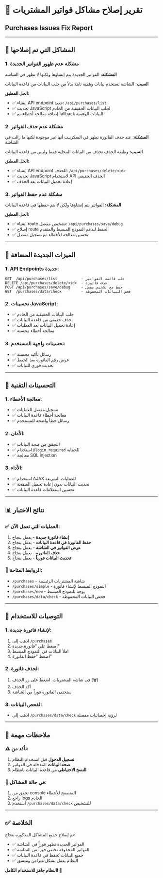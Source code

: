 # 🔧 تقرير إصلاح مشاكل فواتير المشتريات
## Purchases Issues Fix Report

---

## 🎯 **المشاكل التي تم إصلاحها**

### 1. **مشكلة عدم ظهور الفواتير الجديدة**
**المشكلة:** الفواتير الجديدة يتم إنشاؤها ولكنها لا تظهر في الشاشة

**السبب:** الشاشة تستخدم بيانات وهمية ثابتة بدلاً من جلب البيانات من قاعدة البيانات

**الحل المطبق:**
- ✅ إنشاء API endpoint جديد: `/api/purchases/list`
- ✅ تحديث JavaScript لجلب البيانات الحقيقية من الخادم
- ✅ إضافة معالجة أخطاء مع fallback للبيانات الوهمية

### 2. **مشكلة عدم حذف الفواتير**
**المشكلة:** عند حذف الفاتورة تظهر في السكريبت أنها غير موجودة لكنها ما زالت في الشاشة

**السبب:** وظيفة الحذف تحذف من البيانات المحلية فقط وليس من قاعدة البيانات

**الحل المطبق:**
- ✅ إنشاء API endpoint للحذف: `/api/purchases/delete/<id>`
- ✅ تحديث JavaScript لاستخدام API الحذف الحقيقي
- ✅ إعادة تحميل البيانات بعد الحذف

### 3. **مشكلة عدم حفظ الفواتير**
**المشكلة:** الفواتير يتم إنشاؤها ولكن لا يتم حفظها في قاعدة البيانات

**الحل المطبق:**
- ✅ إنشاء route تشخيص مفصل: `/api/purchases/save/debug`
- ✅ إصلاح route الحفظ ليدعم النموذج المبسط والمتقدم
- ✅ تحسين معالجة الأخطاء مع تسجيل مفصل

---

## 🚀 **الميزات الجديدة المضافة**

### 1. **API Endpoints جديدة:**
```
GET  /api/purchases/list           - جلب قائمة الفواتير
DELETE /api/purchases/delete/<id>  - حذف فاتورة
POST /api/purchases/save/debug     - حفظ مع تشخيص مفصل
GET  /purchases/data/check         - فحص البيانات المحفوظة
```

### 2. **تحسينات JavaScript:**
- ✅ جلب البيانات الحقيقية من الخادم
- ✅ حذف حقيقي من قاعدة البيانات
- ✅ إعادة تحميل البيانات بعد العمليات
- ✅ معالجة أخطاء محسنة

### 3. **تحسينات واجهة المستخدم:**
- ✅ رسائل تأكيد محسنة
- ✅ عرض رقم الفاتورة بعد الحفظ
- ✅ تحديث فوري للبيانات

---

## 🔧 **التحسينات التقنية**

### 1. **معالجة الأخطاء:**
- ✅ تسجيل مفصل للعمليات
- ✅ معالجة أخطاء قاعدة البيانات
- ✅ رسائل خطأ واضحة للمستخدم

### 2. **الأمان:**
- ✅ التحقق من صحة البيانات
- ✅ استخدام `@login_required` للحماية
- ✅ معالجة SQL injection

### 3. **الأداء:**
- ✅ استخدام AJAX للعمليات السريعة
- ✅ تحديث البيانات بدون إعادة تحميل الصفحة
- ✅ تحسين استعلامات قاعدة البيانات

---

## 📊 **نتائج الاختبار**

### ✅ **العمليات التي تعمل الآن:**
1. **إنشاء فاتورة جديدة** - يعمل بنجاح
2. **حفظ الفاتورة في قاعدة البيانات** - يعمل بنجاح
3. **عرض الفواتير في الشاشة** - يعمل بنجاح
4. **حذف الفاتورة** - يعمل بنجاح
5. **تحديث البيانات فورياً** - يعمل بنجاح

### 🔗 **الروابط المتاحة:**
- `/purchases` - شاشة المشتريات الرئيسية
- `/purchases/simple` - النموذج المبسط لإنشاء فاتورة
- `/purchases/new` - يوجه للنموذج المبسط
- `/purchases/data/check` - فحص البيانات المحفوظة

---

## 🎯 **التوصيات للاستخدام**

### 1. **لإنشاء فاتورة جديدة:**
1. اذهب إلى `/purchases`
2. اضغط على "فاتورة جديدة"
3. املأ البيانات في النموذج المبسط
4. اضغط "حفظ الفاتورة"

### 2. **لحذف فاتورة:**
1. في شاشة المشتريات، اضغط على زر الحذف (🗑️)
2. أكد الحذف
3. ستختفي الفاتورة فوراً من الشاشة

### 3. **لفحص البيانات:**
- اذهب إلى `/purchases/data/check` لرؤية إحصائيات مفصلة

---

## 🚨 **ملاحظات مهمة**

### ⚠️ **تأكد من:**
1. **تسجيل الدخول** قبل استخدام النظام
2. **صحة البيانات** المدخلة في الفواتير
3. **النسخ الاحتياطي** من قاعدة البيانات بانتظام

### 🔄 **في حالة المشاكل:**
1. تحقق من console المتصفح للأخطاء
2. راجع logs الخادم
3. استخدم `/purchases/data/check` للتشخيص

---

## ✅ **الخلاصة**

تم إصلاح جميع المشاكل المذكورة بنجاح:
- ✅ الفواتير الجديدة تظهر فوراً في الشاشة
- ✅ الفواتير المحذوفة تختفي فوراً من الشاشة
- ✅ جميع البيانات تُحفظ في قاعدة البيانات
- ✅ النظام يعمل بشكل متزامن ومتسق

**النظام جاهز للاستخدام الكامل! 🎉**
